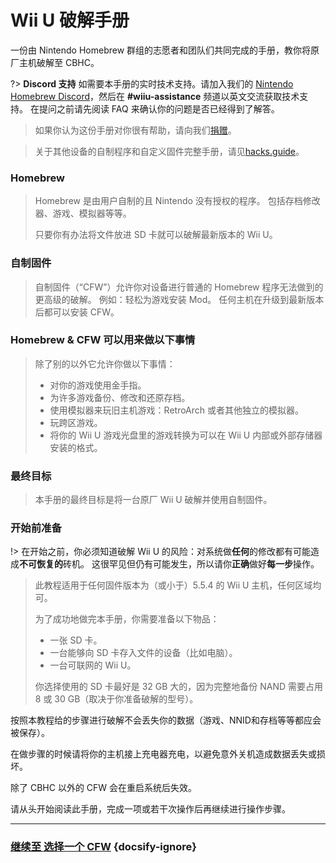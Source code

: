 # Wii U 破解手册

一份由 Nintendo Homebrew 群组的志愿者和团队们共同完成的手册，教你将原厂主机破解至 CBHC。

?> **Discord 支持** 如需要本手册的实时技术支持。请加入我们的 [Nintendo Homebrew Discord](https://discord.gg/C29hYvh)，然后在 **#wiiu-assistance** 频道以英文交流获取技术支持。 在提问之前请先阅读 FAQ 来确认你的问题是否已经得到了解答。

> 如果你认为这份手册对你很有帮助，请向我们[捐赠](donations)。

> 关于其他设备的自制程序和自定义固件完整手册，请见[hacks.guide](https://hacks.guide)。

### Homebrew

> Homebrew 是由用户自制的且 Nintendo 没有授权的程序。 包括存档修改器、游戏、模拟器等等。
> 
> 只要你有办法将文件放进 SD 卡就可以破解最新版本的 Wii U。

### 自制固件

> 自制固件（“CFW”）允许你对设备进行普通的 Homebrew 程序无法做到的更高级的破解。 例如：轻松为游戏安装 Mod。 任何主机在升级到最新版本后都可以安装 CFW。

### Homebrew & CFW 可以用来做以下事情
>
> 除了别的以外它允许你做以下事情：
> 
> - 对你的游戏使用金手指。
> - 为许多游戏备份、修改和还原存档。
> - 使用模拟器来玩旧主机游戏：RetroArch 或者其他独立的模拟器。
> - 玩跨区游戏。
> - 将你的 Wii U 游戏光盘里的游戏转换为可以在 Wii U 内部或外部存储器安装的格式。

### 最终目标

> 本手册的最终目标是将一台原厂 Wii U 破解并使用自制固件。

### 开始前准备

!> 在开始之前，你必须知道破解 Wii U 的风险：对系统做**任何**的修改都有可能造成**不可恢复的**砖机。 这很罕见但仍有可能发生，所以请你**正确**做好**每一步**操作。
>
> 此教程适用于任何固件版本为（或小于）5.5.4 的 Wii U 主机，任何区域均可。
> 
> 为了成功地做完本手册，你需要准备以下物品：
> 
> - 一张 SD 卡。
> - 一台能够向 SD 卡存入文件的设备（比如电脑）。
> - 一台可联网的 Wii U。
> 
> 你选择使用的 SD 卡最好是 32 GB 大的，因为完整地备份 NAND 需要占用 8 或 30 GB（取决于你准备破解的型号）。

按照本教程给的步骤进行破解不会丢失你的数据（游戏、NNID和存档等等都应会被保存）。

在做步骤的时候请将你的主机接上充电器充电，以避免意外关机造成数据丢失或损坏。

除了 CBHC 以外的 CFW 会在重启系统后失效。

请从头开始阅读此手册，完成一项或若干次操作后再继续进行操作步骤。

---

### [继续至 选择一个 CFW](cfw-choice) {docsify-ignore}
